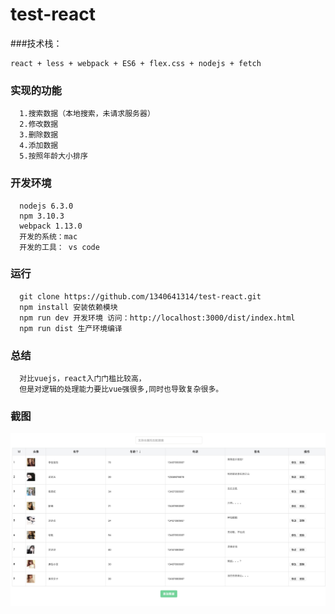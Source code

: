 # test-react

###技术栈：
```
react + less + webpack + ES6 + flex.css + nodejs + fetch
```

### 实现的功能
```
  1.搜索数据（本地搜索，未请求服务器）
  2.修改数据
  3.删除数据
  4.添加数据
  5.按照年龄大小排序
```

### 开发环境
```
  nodejs 6.3.0
  npm 3.10.3
  webpack 1.13.0
  开发的系统：mac
  开发的工具： vs code
```

### 运行
```
  git clone https://github.com/1340641314/test-react.git
  npm install 安装依赖模块
  npm run dev 开发环境 访问：http://localhost:3000/dist/index.html
  npm run dist 生产环境编译
```

### 总结
```
  对比vuejs，react入门门槛比较高，
  但是对逻辑的处理能力要比vue强很多,同时也导致复杂很多。
```

### 截图

![截图](shot/1.png)

